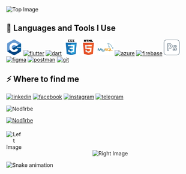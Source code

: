 <img src="https://github.com/user-attachments/assets/4ec724a7-3543-4ddf-8ccc-05cecfee5366" alt="Top Image">
<h2>🚀 Languages and Tools I Use</h2>
<p><a target="_blank" href="https://raw.githubusercontent.com/devicons/devicon/master/icons/cplusplus/cplusplus-original.svg" style="display: inline-block;"><img src="https://raw.githubusercontent.com/devicons/devicon/master/icons/cplusplus/cplusplus-original.svg" alt="cplusplus" width="42" height="42" /></a>
<a target="_blank" href="https://www.vectorlogo.zone/logos/flutterio/flutterio-icon.svg" style="display: inline-block;"><img src="https://www.vectorlogo.zone/logos/flutterio/flutterio-icon.svg" alt="flutter" width="42" height="42" /></a>
<a target="_blank" href="https://www.vectorlogo.zone/logos/dartlang/dartlang-icon.svg" style="display: inline-block;"><img src="https://www.vectorlogo.zone/logos/dartlang/dartlang-icon.svg" alt="dart" width="42" height="42" /></a>
<a target="_blank" href="https://raw.githubusercontent.com/devicons/devicon/master/icons/css3/css3-original-wordmark.svg" style="display: inline-block;"><img src="https://raw.githubusercontent.com/devicons/devicon/master/icons/css3/css3-original-wordmark.svg" alt="css3" width="42" height="42" /></a>
<a target="_blank" href="https://raw.githubusercontent.com/devicons/devicon/master/icons/html5/html5-original-wordmark.svg" style="display: inline-block;"><img src="https://raw.githubusercontent.com/devicons/devicon/master/icons/html5/html5-original-wordmark.svg" alt="html5" width="42" height="42" /></a>
<a target="_blank" href="https://raw.githubusercontent.com/devicons/devicon/master/icons/mysql/mysql-original-wordmark.svg" style="display: inline-block;"><img src="https://raw.githubusercontent.com/devicons/devicon/master/icons/mysql/mysql-original-wordmark.svg" alt="mysql" width="42" height="42" /></a>
<a target="_blank" href="https://www.vectorlogo.zone/logos/microsoft_azure/microsoft_azure-icon.svg" style="display: inline-block;"><img src="https://www.vectorlogo.zone/logos/microsoft_azure/microsoft_azure-icon.svg" alt="azure" width="42" height="42" /></a>
<a target="_blank" href="https://www.vectorlogo.zone/logos/firebase/firebase-icon.svg" style="display: inline-block;"><img src="https://www.vectorlogo.zone/logos/firebase/firebase-icon.svg" alt="firebase" width="42" height="42" /></a>
<a target="_blank" href="https://raw.githubusercontent.com/devicons/devicon/master/icons/photoshop/photoshop-line.svg" style="display: inline-block;"><img src="https://raw.githubusercontent.com/devicons/devicon/master/icons/photoshop/photoshop-line.svg" alt="photoshop" width="42" height="42" /></a>
<a target="_blank" href="https://www.vectorlogo.zone/logos/figma/figma-icon.svg" style="display: inline-block;"><img src="https://www.vectorlogo.zone/logos/figma/figma-icon.svg" alt="figma" width="42" height="42" /></a>
<a target="_blank" href="https://www.vectorlogo.zone/logos/getpostman/getpostman-icon.svg" style="display: inline-block;"><img src="https://www.vectorlogo.zone/logos/getpostman/getpostman-icon.svg" alt="postman" width="42" height="42" /></a>
<a target="_blank" href="https://www.vectorlogo.zone/logos/git-scm/git-scm-icon.svg" style="display: inline-block;"><img src="https://www.vectorlogo.zone/logos/git-scm/git-scm-icon.svg" alt="git" width="42" height="42" /></a></p>
<h2>⚡️ Where to find me</h2>
<p><a target="_blank" href="https://www.linkedin.com/in/Nodir Hasanov" style="display: inline-block;"><img src="https://img.shields.io/badge/linkedin-logo?style=for-the-badge&logo=linkedin&logoColor=white&color=%230a77b6" alt="linkedin" /></a>
<a target="_blank" href="https://www.facebook.com/Nodir Hasanov" style="display: inline-block;"><img src="https://img.shields.io/badge/facebook-logo?style=for-the-badge&logo=facebook&logoColor=white&color=%230866ff" alt="facebook" /></a>
<a target="_blank" href="https://www.instagram.com/hasanov_n_24" style="display: inline-block;"><img src="https://img.shields.io/badge/instagram-logo?style=for-the-badge&logo=instagram&logoColor=white&color=%23F35369" alt="instagram" /></a>
<a target="_blank" href="https://t.me/N0D1RBE" style="display: inline-block;"><img src="https://img.shields.io/badge/telegram-logo?style=for-the-badge&logo=telegram&logoColor=white&color=%230866ff" alt="telegram" /></a>
</p>
<p><img align="center" src="https://github-readme-stats.vercel.app/api?username=Nod1rbe&show_icons=true&locale=en" alt="Nod1rbe" /></p>
<!-- <p><img align="center" src="https://github-readme-streak-stats.herokuapp.com/?user=Nod1rbe&" alt="Nod1rbe" /></p> -->
<p><a href="https://github.com/ryo-ma/github-profile-trophy"><img src="https://github-profile-trophy.vercel.app/?username=Nod1rbe" alt="Nod1rbe" /></a></p>
<div align="center">
  <div style="margin-top: 20px;">
    <img src="https://media3.giphy.com/media/v1.Y2lkPTc5MGI3NjExMGh2MWRtam5wYTAzMXptbXBwcHpiNXBlZXU5d2tweG1zN2MwbWc1dyZlcD12MV9pbnRlcm5hbF9naWZfYnlfaWQmY3Q9Zw/4l3dds2PKk7lt4tktj/giphy.gif" alt="Left Image" width="200" style="margin-right: 1000px;">
    <img src="https://media3.giphy.com/media/v1.Y2lkPTc5MGI3NjExMGh2MWRtam5wYTAzMXptbXBwcHpiNXBlZXU5d2tweG1zN2MwbWc1dyZlcD12MV9pbnRlcm5hbF9naWZfYnlfaWQmY3Q9Zw/4l3dds2PKk7lt4tktj/giphy.gif" alt="Right Image" width="200" style="margin-left: 50px;">
  </div> 
</div>

![Snake animation](https://github.com/Nod1rbe/Nod1rbe/blob/output/github-contribution-grid-snake.svg)
